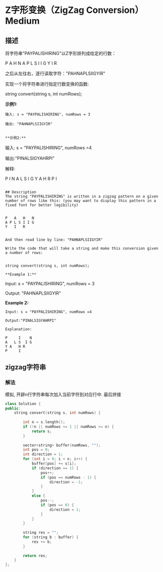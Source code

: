 # Z字形变换（ZigZag Conversion）Medium
## 描述
将字符串"PAYPALISHIRING"以Z字形排列成给定的行数：

P   A   H   N
A P L S I I G
Y   I   R


之后从左往右，逐行读取字符："PAHNAPLSIIGYIR"

实现一个将字符串进行指定行数变换的函数:

string convert(string s, int numRows);

**示例1:**
```
输入: s = "PAYPALISHIRING", numRows = 3

输出: "PAHNAPLSIIGYIR"


**示例2:**
```
输入: s = "PAYPALISHIRING", numRows =4

输出:"PINALSIGYAHRPI"

解释:

P     I    N
A   L S  I G
Y A   H R
P     I
```

## Description
The string "PAYPALISHIRING" is written in a zigzag pattern on a given number of rows like this: (you may want to display this pattern in a fixed font for better legibility)


P   A   H   N
A P L S I I G
Y   I   R


And then read line by line: "PAHNAPLSIIGYIR"

Write the code that will take a string and make this conversion given a number of rows:


string convert(string s, int numRows);

**Example 1:**
```
Input: s = "PAYPALISHIRING", numRows = 3

Output: "PAHNAPLSIIGYIR"


**Example 2:**
```
Input: s = "PAYPALISHIRING", numRows =4

Output:"PINALSIGYAHRPI"

Explanation:

P     I    N
A   L S  I G
Y A   H R
P     I
```


## zigzag字符串
### 解法
模拟, 开辟n行字符串每次加入当前字符到对应行中. 最后拼接
```c++
class Solution {
public:
    string convert(string s, int numRows) {
        
        int n = s.length();
        if (!n || numRows <= 1 || numRows >= n) {
            return s;
        }
        
        vector<string> buffer(numRows, "");
        int pos = 0;
        int direction = 1;
        for (int i = 0; i < n; i++) {
            buffer[pos] += s[i];
            if (direction == 1) {
                pos++;
                if (pos == numRows - 1) {
                    direction = -1;
                }
            }
            else {
                pos--;
                if (pos == 0) {
                    direction = 1;
                }
            }
        }
        
        string res = "";
        for (string b : buffer) {
            res += b;
        }
        
        return res;
    }
};
```